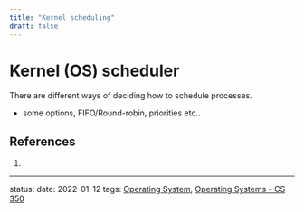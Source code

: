 ```yaml
---
title: "Kernel scheduling"
draft: false
---
```

# Kernel (OS) scheduler
There are different ways of deciding how to schedule processes.
- some options, FIFO/Round-robin, priorities etc..


## References
1. 

---
status:
date: 2022-01-12
tags: [Operating System](Operating%20System.md), [Operating Systems - CS 350](Operating%20Systems%20-%20CS%20350.md)